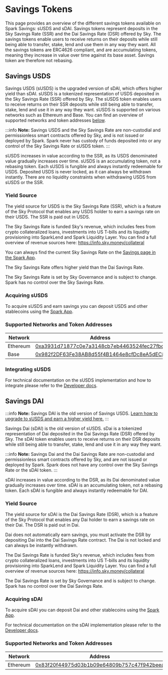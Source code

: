 # Savings Tokens
This page provides an overview of the different savings tokens available on Spark Savings: sUSDS and sDAI. Savings tokens represent deposits in the Sky Savings Rate (SSR) and the Dai Savings Rate (DSR) offered by Sky. The savings tokens enable users to receive returns on their deposits while still being able to transfer, stake, lend and use them in any way they want. All the savings tokens are ERC4626 compliant, and are accumulating tokens, meaning they increase in value over time against its base asset. Savings token are therefore not rebasing.

## Savings USDS

Savings USDS (sUSDS) is the upgraded version of sDAI, which offers higher yield than sDAI. sUSDS is a tokenized representation of USDS deposited in the Sky Savings Rate (SSR) offered by Sky. The sUSDS token enables users to receive returns on their SSR deposits while still being able to transfer, stake, lend and use it in any way they want. sUSDS is supported on various networks such as Ethereum and Base. You can find an overview of supported networks and token addresses [below](#supported-networks-and-token-addresses).

:::info
**Note:** Savings USDS and the Sky Savings Rate are non-custodial and permissionless smart contracts offered by Sky, and is not issued or deployed by Spark. Spark never has custody of funds deposited into or any control of the Sky Savings Rate or sUSDS token.
:::

sUSDS increases in value according to the SSR, as its USDS denominated value gradually increases over time. sUSDS is an accumulating token, not a rebasing token. Each sUSDS is fungible and always instantly redeemable for USDS. Deposited USDS is never locked, as it can always be withdrawn instantly. There are no liquidity constraints when withdrawing USDS from sUSDS or the SSR.

### Yield Source

The yield source for USDS is the Sky Savings Rate (SSR), which is a feature of the Sky Protocol that enables any USDS holder to earn a savings rate on their USDS. The SSR is paid out in USDS.

The Sky Savings Rate is funded Sky's revenue, which includes fees from crypto collateralized loans, investments into US T-bills and its liquidity provisioning into SparkLend and Spark Liquidity Layer. You can find a full overview of revenue sources here: https://info.sky.money/collateral

You can always find the current Sky Savings Rate on the [Savings page in the Spark App](http://app.spark.fi/).

The Sky Savings Rate offers higher yield than the Dai Savings Rate.

The Sky Savings Rate is set by Sky Governance and is subject to change. Spark has no control over the Sky Savings Rate.

### Acquiring sUSDS

To acquire sUSDS and earn savings you can deposit USDS and other stablecoins using the [Spark App](https://app.spark.fi/).

### Supported Networks and Token Addresses

| Network  | Address                                                                                                                    |
| -------- | -------------------------------------------------------------------------------------------------------------------------- |
| Ethereum | [0xa3931d71877c0e7a3148cb7eb4463524fec27fbd](https://etherscan.io/address/0xa3931d71877c0e7a3148cb7eb4463524fec27fbd)      |
| Base     | [0x982f2DF63Fe38AB8d55f4B1464e8cfDc8eA5dEC8](https://basescan.org/address/0x982f2DF63Fe38AB8d55f4B1464e8cfDc8eA5dEC8#code) |

### Integrating sUSDS

For technical documentation on the sUSDS implementation and how to integrate please refer to the [Developer docs](/dev/savings/susds-token).

## Savings DAI

:::info
**Note:** Savings DAI is the old version of Savings USDS. [Learn how to upgrade to sUSDS and earn a higher yield here.](/user-guides/upgrading-to-usds-and-susds/upgrading-to-susds)
:::

Savings Dai (sDAI) is the old version of sUSDS. sDai is a tokenized representation of Dai deposited in the Dai Savings Rate (DSR) offered by Sky. The sDAI token enables users to receive returns on their DSR deposits while still being able to transfer, stake, lend and use it in any way they want.

:::info
**Note:** Savings Dai and the Dai Savings Rate are non-custodial and permissionless smart contracts offered by Sky, and are not issued or deployed by Spark. Spark does not have any control over the Sky Savings Rate or the sDAI token.
:::

sDAI increases in value according to the DSR, as its Dai denominated value gradually increases over time. sDAI is an accumulating token, not a rebasing token. Each sDAI is fungible and always instantly redeemable for DAI.

### Yield Source

The yield source for sDAI is the Dai Savings Rate (DSR), which is a feature of the Sky Protocol that enables any Dai holder to earn a savings rate on their Dai. The DSR is paid out in Dai.

Dai does not automatically earn savings, you must activate the DSR by depositing Dai into the Dai Savings Rate contract. The Dai is not locked and can always be instantly withdrawn.

The Dai Savings Rate is funded Sky's revenue, which includes fees from crypto collateralized loans, investments into US T-bills and its liquidity provisioning into SparkLend and Spark Liquidity Layer. You can find a full overview of revenue sources here: https://info.sky.money/collateral

The Dai Savings Rate is set by Sky Governance and is subject to change. Spark has no control over the Dai Savings Rate.

### Acquiring sDAI

To acquire sDAI you can deposit Dai and other stablecoins using the [Spark App](https://app.spark.fi/).

For technical documentation on the sDAI implementation please refer to the [Developer docs](/dev/savings/sdai-token).

### Supported Networks and Token Addresses

| Network  | Address                                                                                                                    |
| -------- | -------------------------------------------------------------------------------------------------------------------------- |
| Ethereum | [0x83f20f44975d03b1b09e64809b757c47f942beea](https://etherscan.io/address/0x83f20f44975d03b1b09e64809b757c47f942beea)      |